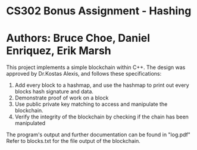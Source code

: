 # CS302 Bonus Assignment - Hashing
# Authors: Bruce Choe, Daniel Enriquez, Erik Marsh

This project implements a simple blockchain within C++.
The design was approved by Dr.Kostas Alexis, and follows these specifications: 
1. Add every block to a hashmap, and use the hashmap to print out every blocks hash signature and data. 
2. Demonstrate proof of work on a block
3. Use public private key matching to access and manipulate the blockchain.
4. Verify the integrity of the blockchain by checking if the chain has been manipulated 

The program's output and further documentation can be found in "log.pdf" 
Refer to blocks.txt for the file output of the blockchain. 

